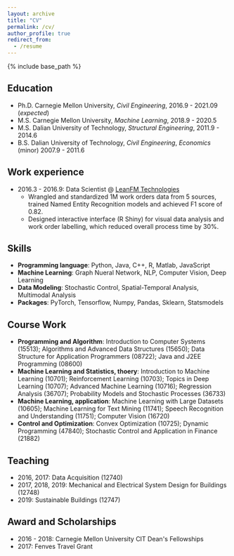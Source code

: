 ```yaml
---
layout: archive
title: "CV"
permalink: /cv/
author_profile: true
redirect_from:
  - /resume
---
```


{% include base_path %}

Education
------
* Ph.D. Carnegie Mellon University, *Civil Engineering*, 2016.9 - 2021.09 (*expected*)
* M.S. Carnegie Mellon University, *Machine Learning*, 2018.9 - 2020.5
* M.S. Dalian University of Technology, *Structural Engineering*, 2011.9 - 2014.6
* B.S. Dalian University of Technology, *Civil Engineering*, *Economics* (minor) 2007.9 - 2011.6

Work experience
------
* 2016.3 - 2016.9: Data Scientist @  [LeanFM Technologies](http://www.leanfmtech.com/)
  * Wrangled and standardized 1M work orders data from 5 sources, trained Named Entity Recognition models and achieved F1 score of 0.82.
  * Designed interactive interface (R Shiny) for visual data analysis and work order labelling, which reduced overall process time by 30%.

Skills
------
* **Programming language**: Python, Java, C++, R, Matlab, JavaScript
* **Machine Learning**: Graph Nueral Network, NLP, Computer Vision, Deep Learning
* **Data Modeling**: Stochastic Control, Spatial-Temporal Analysis, Multimodal Analysis
* **Packages**: PyTorch, Tensorflow, Numpy, Pandas, Sklearn, Statsmodels

Course Work
------
* **Programming and Algorithm**: Introduction to Computer Systems (15513); Algorithms and Advanced Data Structures (15650); Data Structure for Application Programmers (08722); Java and J2EE Programming (08600)
* **Machine Learning and Statistics, thoery**: Introduction to Machine Learning (10701); Reinforcement Learning (10703); Topics in Deep Learning (10707); Advanced Machine Learning (10716); Regression Analysis (36707); Probability Models and Stochastic Processes (36733)
* **Machine Learning, application**: Machine Learning with Large Datasets (10605); Machine Learning for Text Mining (11741); Speech Recognition and Understanding (11751); Computer Vision (16720)
* **Control and Optimization**: Convex Optimization (10725); Dynamic Programming (47840); Stochastic Control and Application in Finance (21882)
 
  
Teaching
------
* 2016, 2017: Data Acquisition (12740)
* 2017, 2018, 2019: Mechanical and Electrical System Design for Buildings (12748)
* 2019: Sustainable Buildings (12747)
  
Award and Scholarships
------
* 2016 - 2018: Carnegie Mellon University CIT Dean's Fellowships
* 2017: Fenves Travel Grant

